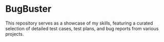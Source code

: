 # BugBuster
This repository serves as a showcase of my skills, featuring a curated selection of detailed test cases, test plans, and bug reports from various projects.
